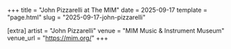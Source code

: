 +++
title = "John Pizzarelli at The MIM"
date = 2025-09-17
template = "page.html"
slug = "2025-09-17-john-pizzarelli"

[extra]
artist = "John Pizzarelli"
venue = "MIM Music & Instrument Museum"
venue_url = "https://mim.org/"
+++
